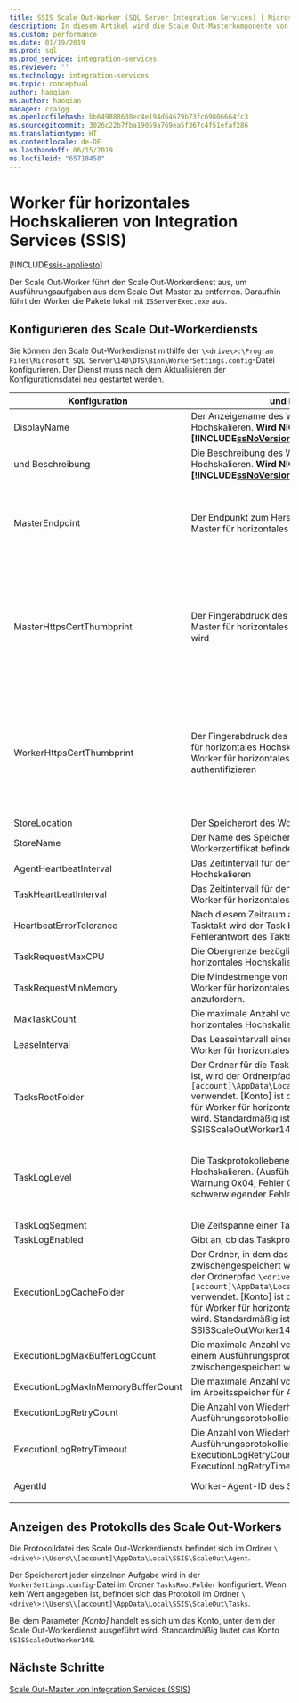 ```yaml
---
title: SSIS Scale Out-Worker (SQL Server Integration Services) | Microsoft-Dokumentation
description: In diesem Artikel wird die Scale Out-Masterkomponente von SSIS Scale Out beschrieben.
ms.custom: performance
ms.date: 01/19/2019
ms.prod: sql
ms.prod_service: integration-services
ms.reviewer: ''
ms.technology: integration-services
ms.topic: conceptual
author: haoqian
ms.author: haoqian
manager: craigg
ms.openlocfilehash: bb649888638ec4e194d64679b73fc69806664fc3
ms.sourcegitcommit: 3026c22b7fba19059a769ea5f367c4f51efaf286
ms.translationtype: HT
ms.contentlocale: de-DE
ms.lasthandoff: 06/15/2019
ms.locfileid: "65718458"
---
```

# <a name="integration-services-ssis-scale-out-worker"></a>Worker für horizontales Hochskalieren von Integration Services (SSIS)

[!INCLUDE[ssis-appliesto](../../includes/ssis-appliesto-ssvrpluslinux-asdb-asdw-xxx.md)]



Der Scale Out-Worker führt den Scale Out-Workerdienst aus, um Ausführungsaufgaben aus dem Scale Out-Master zu entfernen. Daraufhin führt der Worker die Pakete lokal mit `ISServerExec.exe` aus.

## <a name="configure-the-scale-out-worker-service"></a>Konfigurieren des Scale Out-Workerdiensts
Sie können den Scale Out-Workerdienst mithilfe der `\<drive\>:\Program Files\Microsoft SQL Server\140\DTS\Binn\WorkerSettings.config`-Datei konfigurieren. Der Dienst muss nach dem Aktualisieren der Konfigurationsdatei neu gestartet werden.

|Konfiguration  |und Beschreibung  |Standardwert|
|---------|---------|---------|
|DisplayName|Der Anzeigename des Workers für horizontales Hochskalieren. **Wird NICHT in [!INCLUDE[ssNoVersion_md](../../includes/ssnoversion-md.md)] 2017 verwendet.**|Computername|
|und Beschreibung|Die Beschreibung des Workers für horizontales Hochskalieren. **Wird NICHT in [!INCLUDE[ssNoVersion_md](../../includes/ssnoversion-md.md)] 2017 verwendet.**|Empty|
|MasterEndpoint|Der Endpunkt zum Herstellen einer Verbindung mit Master für horizontales Hochskalieren|Der Endpunkt, der während der Installation des Workers für horizontales Hochskalieren festgelegt wurde|
|MasterHttpsCertThumbprint|Der Fingerabdruck des Client-SSL-Zertifikats, mit dem Master für horizontales Hochskalieren authentifiziert wird|Der Fingerabdruck des Clientzertifikats, das bei der Installation von Worker für horizontales Hochskalieren angegeben wurde|
|WorkerHttpsCertThumbprint|Der Fingerabdruck des Zertifikats, das für den Master für horizontales Hochskalieren verwendet wird, um den Worker für horizontales Hochskalieren zu authentifizieren|Der Fingerabdruck eines Zertifikats, das bei der Installation von Worker für horizontales Hochskalieren automatisch erstellt und installiert wurde|
|StoreLocation|Der Speicherort des Workerzertifikats|LocalMachine|
|StoreName|Der Name des Speichers, in dem sich das Workerzertifikat befindet|My|
|AgentHeartbeatInterval|Das Zeitintervall für den Takt für Worker für horizontales Hochskalieren|00:01:00|
|TaskHeartbeatInterval|Das Zeitintervall für den Status des Berichtstasks für Worker für horizontales Hochskalieren|00:00:10|
|HeartbeatErrorTolerance|Nach diesem Zeitraum ab dem letzten erfolgreichen Tasktakt wird der Task beendet, wenn eine Fehlerantwort des Takts empfangen wird.|00:10:00|
|TaskRequestMaxCPU|Die Obergrenze bezüglich CPU für Worker für horizontales Hochskalieren, um Tasks anzufordern.|70.0|
|TaskRequestMinMemory|Die Mindestmenge von Arbeitsspeicher in MB für Worker für horizontales Hochskalieren, um Tasks anzufordern.|100.0|
|MaxTaskCount|Die maximale Anzahl von Tasks, die der Worker für horizontales Hochskalieren aufnehmen kann|10|
|LeaseInterval|Das Leaseintervall einer Taskaufbewahrung durch den Worker für horizontales Hochskalieren|00:01:00|
|TasksRootFolder|Der Ordner für die Taskprotokolle. Wenn der Wert leer ist, wird der Ordnerpfad `\<drive\>:\Users\[account]\AppData\Local\SSIS\Cluster\Tasks` verwendet. [Konto] ist das Konto, unter dem der Dienst für Worker für horizontales Hochskalieren ausgeführt wird. Standardmäßig ist dies das Konto SSISScaleOutWorker140.|Empty|
|TaskLogLevel|Die Taskprotokollebene für den Worker für horizontales Hochskalieren. (Ausführlich 0x01, Informationen 0x02, Warnung 0x04, Fehler 0x08, Status 0x10, schwerwiegender Fehler 0x20, Überwachung 0x40)|126 (Informationen, Warnung, Fehler, Status, schwerwiegender Fehler, Überwachung)|
|TaskLogSegment|Die Zeitspanne einer Taskprotokolldatei|00:00:00|
|TaskLogEnabled|Gibt an, ob das Taskprotokoll aktiviert ist.|true|
|ExecutionLogCacheFolder|Der Ordner, in dem das Paketausführungsprotokoll zwischengespeichert wird. Wenn der Wert leer ist, wird der Ordnerpfad `\<drive\>:\Users\[account]\AppData\Local\SSIS\Cluster\Agent\ELogCache` verwendet. [Konto] ist das Konto, unter dem der Dienst für Worker für horizontales Hochskalieren ausgeführt wird. Standardmäßig ist dies das Konto SSISScaleOutWorker140.|Empty|
|ExecutionLogMaxBufferLogCount|Die maximale Anzahl von Ausführungsprotokollen, die in einem Ausführungsprotokollpuffer im Arbeitsspeicher zwischengespeichert werden|10000|
|ExecutionLogMaxInMemoryBufferCount|Die maximale Anzahl von Ausführungsprotokollpuffern im Arbeitsspeicher für Ausführungsprotokolle|10|
|ExecutionLogRetryCount|Die Anzahl von Wiederholungsversuchen, wenn bei der Ausführungsprotokollierung ein Fehler auftritt|3|
|ExecutionLogRetryTimeout|Die Anzahl von Wiederholungsversuchen, wenn bei der Ausführungsprotokollierung ein Fehler auftritt. i\ Wenn ExecutionLogRetryCount erreicht wird, wird ExecutionLogRetryTimeout ignoriert. |7.00:00:00 (7 Tage)|
|AgentId|Worker-Agent-ID des Scale Out-Workers|Wird automatisch generiert|
||||    

## <a name="view-the-scale-out-worker-log"></a>Anzeigen des Protokolls des Scale Out-Workers
Die Protokolldatei des Scale Out-Workerdiensts befindet sich im Ordner `\<drive\>:\Users\\[account]\AppData\Local\SSIS\ScaleOut\Agent`.

Der Speicherort jeder einzelnen Aufgabe wird in der `WorkerSettings.config`-Datei im Ordner `TasksRootFolder` konfiguriert. Wenn kein Wert angegeben ist, befindet sich das Protokoll im Ordner `\<drive\>:\Users\\[account]\AppData\Local\SSIS\ScaleOut\Tasks`. 

Bei dem Parameter *[Konto]* handelt es sich um das Konto, unter dem der Scale Out-Workerdienst ausgeführt wird. Standardmäßig lautet das Konto `SSISScaleOutWorker140`.

## <a name="next-steps"></a>Nächste Schritte
[Scale Out-Master von Integration Services (SSIS)](integration-services-ssis-scale-out-master.md)
